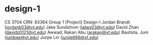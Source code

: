# design-1
CS 3704
CRN: 83364
Group 1
[Project] Design-I
Jordan Brandt (jordanb03@vt.edu)
Jake Sundstrom (jakes03@vt.edu)
David Zhan (davidz0121@vt.edu)
Awwad, Rakan Abu (arakan@vt.edu)
Bautista, Juni (junibee@vt.edu)
Junjie Lin (junjie666@vt.edu)
